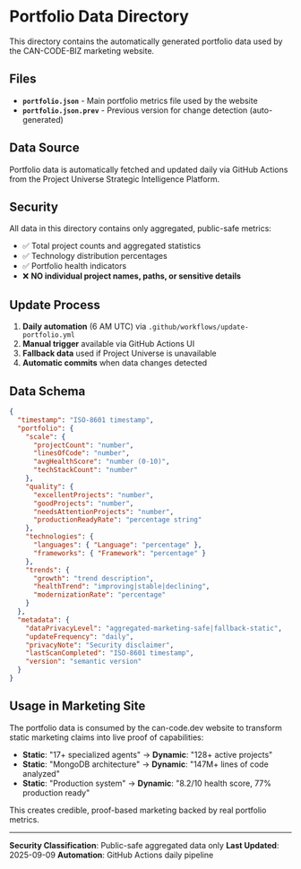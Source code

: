 # Portfolio Data Directory

This directory contains the automatically generated portfolio data used by the CAN-CODE-BIZ marketing website.

## Files

- **`portfolio.json`** - Main portfolio metrics file used by the website
- **`portfolio.json.prev`** - Previous version for change detection (auto-generated)

## Data Source

Portfolio data is automatically fetched and updated daily via GitHub Actions from the Project Universe Strategic Intelligence Platform.

## Security

All data in this directory contains only aggregated, public-safe metrics:
- ✅ Total project counts and aggregated statistics
- ✅ Technology distribution percentages  
- ✅ Portfolio health indicators
- ❌ **NO individual project names, paths, or sensitive details**

## Update Process

1. **Daily automation** (6 AM UTC) via `.github/workflows/update-portfolio.yml`
2. **Manual trigger** available via GitHub Actions UI
3. **Fallback data** used if Project Universe is unavailable
4. **Automatic commits** when data changes detected

## Data Schema

```json
{
  "timestamp": "ISO-8601 timestamp",
  "portfolio": {
    "scale": {
      "projectCount": "number",
      "linesOfCode": "number", 
      "avgHealthScore": "number (0-10)",
      "techStackCount": "number"
    },
    "quality": {
      "excellentProjects": "number",
      "goodProjects": "number", 
      "needsAttentionProjects": "number",
      "productionReadyRate": "percentage string"
    },
    "technologies": {
      "languages": { "Language": "percentage" },
      "frameworks": { "Framework": "percentage" }
    },
    "trends": {
      "growth": "trend description",
      "healthTrend": "improving|stable|declining",
      "modernizationRate": "percentage"
    }
  },
  "metadata": {
    "dataPrivacyLevel": "aggregated-marketing-safe|fallback-static",
    "updateFrequency": "daily",
    "privacyNote": "Security disclaimer",
    "lastScanCompleted": "ISO-8601 timestamp",
    "version": "semantic version"
  }
}
```

## Usage in Marketing Site

The portfolio data is consumed by the can-code.dev website to transform static marketing claims into live proof of capabilities:

- **Static**: "17+ specialized agents" → **Dynamic**: "128+ active projects"
- **Static**: "MongoDB architecture" → **Dynamic**: "147M+ lines of code analyzed"  
- **Static**: "Production system" → **Dynamic**: "8.2/10 health score, 77% production ready"

This creates credible, proof-based marketing backed by real portfolio metrics.

---

**Security Classification**: Public-safe aggregated data only
**Last Updated**: 2025-09-09
**Automation**: GitHub Actions daily pipeline